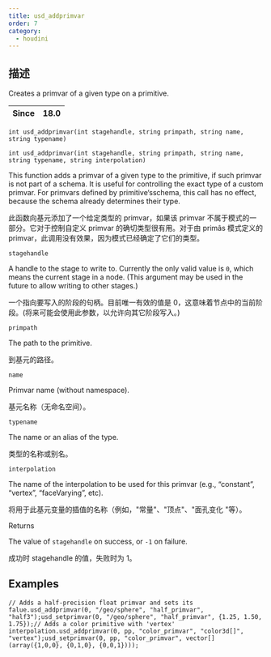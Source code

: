```yaml
---
title: usd_addprimvar
order: 7
category:
  - houdini
---
```

    
## 描述

Creates a primvar of a given type on a primitive.

| Since | 18.0 |
| ----- | ---- |

`int usd_addprimvar(int stagehandle, string primpath, string name, string typename)`

`int usd_addprimvar(int stagehandle, string primpath, string name, string typename, string interpolation)`

This function adds a primvar of a given type to the primitive, if such primvar
is not part of a schema. It is useful for controlling the exact type of a
custom primvar. For primvars defined by primitive‘sschema, this call has no
effect, because the schema already determines their type.

此函数向基元添加了一个给定类型的 primvar，如果该 primvar 不属于模式的一部分。它对于控制自定义 primvar 的确切类型很有用。对于由
primâs 模式定义的 primvar，此调用没有效果，因为模式已经确定了它们的类型。

`stagehandle`

A handle to the stage to write to. Currently the only valid value is `0`,
which means the current stage in a node. (This argument may be used in the
future to allow writing to other stages.)

一个指向要写入的阶段的句柄。目前唯一有效的值是 0，这意味着节点中的当前阶段。(将来可能会使用此参数，以允许向其它阶段写入。)

`primpath`

The path to the primitive.

到基元的路径。

`name`

Primvar name (without namespace).

基元名称（无命名空间）。

`typename`

The name or an alias of the type.

类型的名称或别名。

`interpolation`

The name of the interpolation to be used for this primvar (e.g., “constant”,
“vertex”, “faceVarying”, etc).

将用于此基元变量的插值的名称（例如，"常量"、"顶点"、"面孔变化 "等）。

Returns

The value of `stagehandle` on success, or `-1` on failure.

成功时 stagehandle 的值，失败时为 1。

## Examples

    // Adds a half-precision float primvar and sets its falue.usd_addprimvar(0, "/geo/sphere", "half_primvar", "half3");usd_setprimvar(0, "/geo/sphere", "half_primvar", {1.25, 1.50, 1.75});// Adds a color primitive with 'vertex' interpolation.usd_addprimvar(0, pp, "color_primvar", "color3d[]", "vertex");usd_setprimvar(0, pp, "color_primvar", vector[](array({1,0,0}, {0,1,0}, {0,0,1})));
